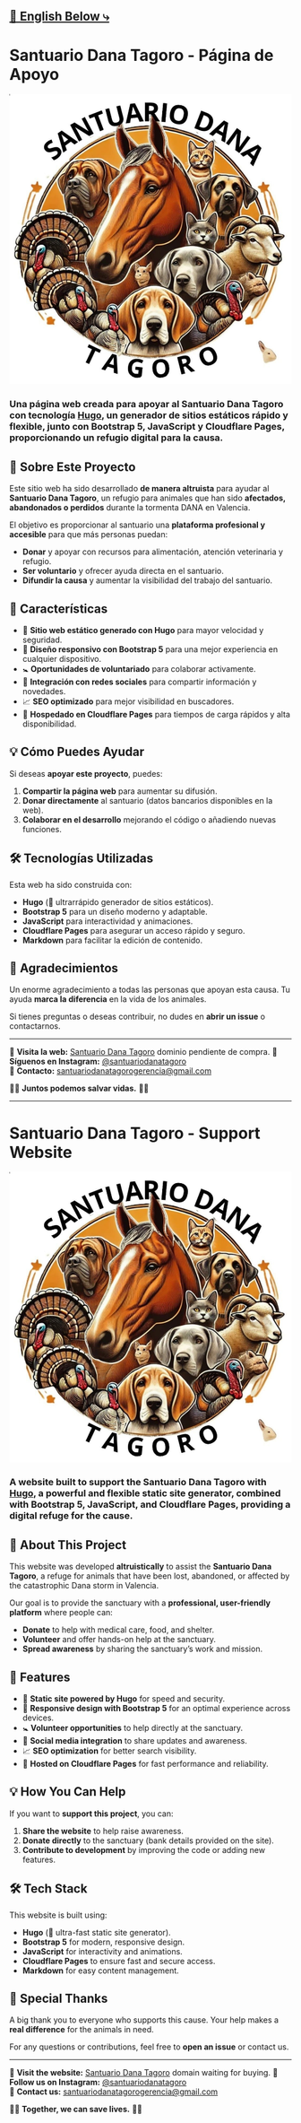 ## [💼 English Below ⤷](#santuario-dana-tagoro---support-website)

# Santuario Dana Tagoro - Página de Apoyo

![Santuario Dana Tagoro](logo.jpg)

### Una página web creada para apoyar al **Santuario Dana Tagoro** con tecnología [Hugo](https://gohugo.io/), un generador de sitios estáticos rápido y flexible, junto con **Bootstrap 5, JavaScript y Cloudflare Pages**, proporcionando un refugio digital para la causa.

## 🏡 Sobre Este Proyecto

Este sitio web ha sido desarrollado **de manera altruista** para ayudar al **Santuario Dana Tagoro**, un refugio para animales que han sido **afectados, abandonados o perdidos** durante la tormenta DANA en Valencia.

El objetivo es proporcionar al santuario una **plataforma profesional y accesible** para que más personas puedan:
- **Donar** y apoyar con recursos para alimentación, atención veterinaria y refugio.
- **Ser voluntario** y ofrecer ayuda directa en el santuario.
- **Difundir la causa** y aumentar la visibilidad del trabajo del santuario.

## 🎯 Características
- 📌 **Sitio web estático generado con Hugo** para mayor velocidad y seguridad.
- 💚 **Diseño responsivo con Bootstrap 5** para una mejor experiencia en cualquier dispositivo.
- 🚼 **Oportunidades de voluntariado** para colaborar activamente.
- 📲 **Integración con redes sociales** para compartir información y novedades.
- 📈 **SEO optimizado** para mejor visibilidad en buscadores.
- 🚀 **Hospedado en Cloudflare Pages** para tiempos de carga rápidos y alta disponibilidad.

## 💡 Cómo Puedes Ayudar
Si deseas **apoyar este proyecto**, puedes:
1. **Compartir la página web** para aumentar su difusión.
2. **Donar directamente** al santuario (datos bancarios disponibles en la web).
3. **Colaborar en el desarrollo** mejorando el código o añadiendo nuevas funciones.

## 🛠️ Tecnologías Utilizadas
Esta web ha sido construida con:
- **Hugo** (🚀 ultrarrápido generador de sitios estáticos).
- **Bootstrap 5** para un diseño moderno y adaptable.
- **JavaScript** para interactividad y animaciones.
- **Cloudflare Pages** para asegurar un acceso rápido y seguro.
- **Markdown** para facilitar la edición de contenido.

## 💖 Agradecimientos
Un enorme agradecimiento a todas las personas que apoyan esta causa. Tu ayuda **marca la diferencia** en la vida de los animales.

Si tienes preguntas o deseas contribuir, no dudes en **abrir un issue** o contactarnos.

---

💜 **Visita la web:** [Santuario Dana Tagoro](https://santuariodana.org) dominio pendiente de compra.
📸 **Síguenos en Instagram:** [@santuariodanatagoro](https://www.instagram.com/santuariodanatagoro/)  
📧 **Contacto:** [santuariodanatagorogerencia@gmail.com](mailto:santuariodanatagorogerencia@gmail.com)

🌿🐾 **Juntos podemos salvar vidas.** 🐾🌿

---

# Santuario Dana Tagoro - Support Website

![Santuario Dana Tagoro](logo.jpg)

### A website built to support the **Santuario Dana Tagoro** with [Hugo](https://gohugo.io/), a powerful and flexible static site generator, combined with **Bootstrap 5, JavaScript, and Cloudflare Pages**, providing a digital refuge for the cause.

## 🏡 About This Project

This website was developed **altruistically** to assist the **Santuario Dana Tagoro**, a refuge for animals that have been lost, abandoned, or affected by the catastrophic Dana storm in Valencia.

Our goal is to provide the sanctuary with a **professional, user-friendly platform** where people can:
- **Donate** to help with medical care, food, and shelter.
- **Volunteer** and offer hands-on help at the sanctuary.
- **Spread awareness** by sharing the sanctuary’s work and mission.

## 🎯 Features
- 📌 **Static site powered by Hugo** for speed and security.
- 💚 **Responsive design with Bootstrap 5** for an optimal experience across devices.
- 🚼 **Volunteer opportunities** to help directly at the sanctuary.
- 📲 **Social media integration** to share updates and awareness.
- 📈 **SEO optimization** for better search visibility.
- 🚀 **Hosted on Cloudflare Pages** for fast performance and reliability.

## 💡 How You Can Help
If you want to **support this project**, you can:
1. **Share the website** to help raise awareness.
2. **Donate directly** to the sanctuary (bank details provided on the site).
3. **Contribute to development** by improving the code or adding new features.

## 🛠️ Tech Stack
This website is built using:
- **Hugo** (🚀 ultra-fast static site generator).
- **Bootstrap 5** for modern, responsive design.
- **JavaScript** for interactivity and animations.
- **Cloudflare Pages** to ensure fast and secure access.
- **Markdown** for easy content management.

## 💖 Special Thanks
A big thank you to everyone who supports this cause. Your help makes a **real difference** for the animals in need.

For any questions or contributions, feel free to **open an issue** or contact us.

---

💜 **Visit the website:** [Santuario Dana Tagoro](https://santuariodana.org) domain waiting for buying.
📸 **Follow us on Instagram:** [@santuariodanatagoro](https://www.instagram.com/santuariodanatagoro/)  
📧 **Contact us:** [santuariodanatagorogerencia@gmail.com](mailto:santuariodanatagorogerencia@gmail.com)

🌿🐾 **Together, we can save lives.** 🐾🌿